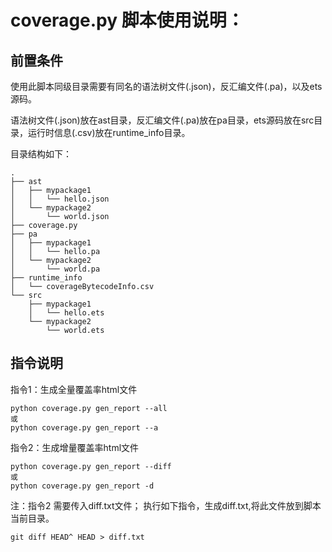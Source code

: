 # coverage.py 脚本使用说明：

## 前置条件

使用此脚本同级目录需要有同名的语法树文件(.json)，反汇编文件(.pa)，以及ets源码。

语法树文件(.json)放在ast目录，反汇编文件(.pa)放在pa目录，ets源码放在src目录，运行时信息(.csv)放在runtime_info目录。

目录结构如下：

```
.
├── ast
│   ├── mypackage1
│   │   └── hello.json
│   └── mypackage2
│       └── world.json
├── coverage.py
├── pa
│   ├── mypackage1
│   │   └── hello.pa
│   └── mypackage2
│       └── world.pa
├── runtime_info
│   └── coverageBytecodeInfo.csv
└── src
    ├── mypackage1
    │   └── hello.ets
    └── mypackage2
        └── world.ets
```

## 指令说明

指令1：生成全量覆盖率html文件

```
python coverage.py gen_report --all
或
python coverage.py gen_report --a
```

指令2：生成增量覆盖率html文件

```
python coverage.py gen_report --diff
或
python coverage.py gen_report -d
```

注：指令2 需要传入diff.txt文件；
执行如下指令，生成diff.txt,将此文件放到脚本当前目录。

```
git diff HEAD^ HEAD > diff.txt
```